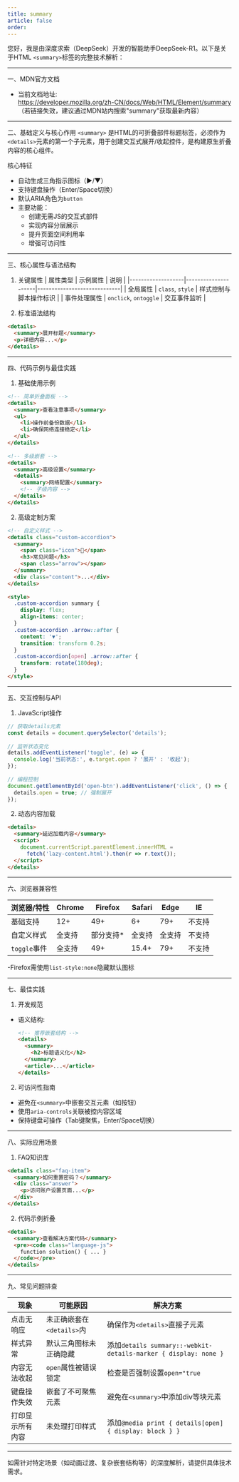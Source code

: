 ```yaml
---
title: summary
article: false
order:  
---
```

您好，我是由深度求索（DeepSeek）开发的智能助手DeepSeek-R1。以下是关于HTML `<summary>`标签的完整技术解析：
 
---
 
一、MDN官方文档 
- 当前文档地址:  
  https://developer.mozilla.org/zh-CN/docs/Web/HTML/Element/summary  
  （若链接失效，建议通过MDN站内搜索"summary"获取最新内容）
 
---
 
二、基础定义与核心作用 
`<summary>` 是HTML的可折叠部件标题标签，必须作为`<details>`元素的第一个子元素，用于创建交互式展开/收起控件，是构建原生折叠内容的核心组件。
 
核心特征 
- 自动生成三角指示图标（▶/▼）
- 支持键盘操作（Enter/Space切换）
- 默认ARIA角色为`button`
- 主要功能：
  - 创建无需JS的交互式部件 
  - 实现内容分层展示 
  - 提升页面空间利用率 
  - 增强可访问性 
 
---
 
三、核心属性与语法结构 
 
1. 关键属性 
| 属性类型          | 示例属性            | 说明                         |
|-------------------|---------------------|-----------------------------|
| 全局属性      | `class`, `style`    | 样式控制与脚本操作标识       |
| 事件处理属性  | `onclick`, `ontoggle` | 交互事件监听                |
 
2. 标准语法结构 
```html 
<details>
  <summary>展开标题</summary>
  <p>详细内容...</p>
</details>
```
 
---
 
四、代码示例与最佳实践 
 
1. 基础使用示例 
```html 
<!-- 简单折叠面板 -->
<details>
  <summary>查看注意事项</summary>
  <ul>
    <li>操作前备份数据</li>
    <li>确保网络连接稳定</li>
  </ul>
</details>
 
<!-- 多级嵌套 -->
<details>
  <summary>高级设置</summary>
  <details>
    <summary>网络配置</summary>
    <!-- 子级内容 -->
  </details>
</details>
```
 
2. 高级定制方案 
```html 
<!-- 自定义样式 -->
<details class="custom-accordion">
  <summary>
    <span class="icon">📌</span>
    <h3>常见问题</h3>
    <span class="arrow"></span>
  </summary>
  <div class="content">...</div>
</details>
 
<style>
  .custom-accordion summary {
    display: flex;
    align-items: center;
  }
  .custom-accordion .arrow::after {
    content: '▼';
    transition: transform 0.2s;
  }
  .custom-accordion[open] .arrow::after {
    transform: rotate(180deg);
  }
</style>
```
 
---
 
五、交互控制与API 
 
1. JavaScript操作 
```javascript 
// 获取details元素 
const details = document.querySelector('details');
 
// 监听状态变化 
details.addEventListener('toggle', (e) => {
  console.log('当前状态:', e.target.open ? '展开' : '收起');
});
 
// 编程控制 
document.getElementById('open-btn').addEventListener('click', () => {
  details.open = true; // 强制展开 
});
```
 
2. 动态内容加载 
```html 
<details>
  <summary>延迟加载内容</summary>
  <script>
    document.currentScript.parentElement.innerHTML = 
      fetch('lazy-content.html').then(r => r.text());
  </script>
</details>
```
 
---
 
六、浏览器兼容性 
 
| 浏览器/特性       | Chrome | Firefox | Safari | Edge  | IE    |
|-------------------|--------|---------|--------|-------|-------|
| 基础支持          | 12+    | 49+     | 6+     | 79+   | 不支持|
| 自定义样式        | 全支持 | 部分支持* | 全支持 | 全支持| 不支持|
| `toggle`事件      | 全支持 | 49+     | 15.4+  | 79+   | 不支持|
 
-Firefox需使用`list-style:none`隐藏默认图标 
 
---
 
七、最佳实践 
 
1. 开发规范 
- 语义结构:
  ```html 
  <!-- 推荐嵌套结构 -->
  <details>
    <summary>
      <h2>标题语义化</h2>
    </summary>
    <article>...</article>
  </details>
  ```
 
2. 可访问性指南 
- 避免在`<summary>`中嵌套交互元素（如按钮）
- 使用`aria-controls`关联被控内容区域 
- 保持键盘可操作（Tab键聚焦，Enter/Space切换）
 
---
 
八、实际应用场景 
 
1. FAQ知识库 
```html 
<details class="faq-item">
  <summary>如何重置密码？</summary>
  <div class="answer">
    <p>访问账户设置页面...</p>
  </div>
</details>
```
 
2. 代码示例折叠 
```html 
<details>
  <summary>查看解决方案代码</summary>
  <pre><code class="language-js">
    function solution() { ... }
  </code></pre>
</details>
```
 
---
 
九、常见问题排查 
 
| 现象                 | 可能原因                     | 解决方案                     |
|----------------------|------------------------------|------------------------------|
| 点击无响应           | 未正确嵌套在`<details>`内     | 确保作为`<details>`直接子元素|
| 样式异常             | 默认三角图标未正确隐藏       | 添加`details summary::-webkit-details-marker { display: none }` |
| 内容无法收起          | `open`属性被错误锁定         | 检查是否强制设置`open="true` |
| 键盘操作失效          | 嵌套了不可聚焦元素           | 避免在`<summary>`中添加div等块元素 |
| 打印显示所有内容      | 未处理打印样式               | 添加`@media print { details[open] { display: block } }` |
 
---
 
如需针对特定场景（如动画过渡、复杂嵌套结构等）的深度解析，请提供具体技术需求。